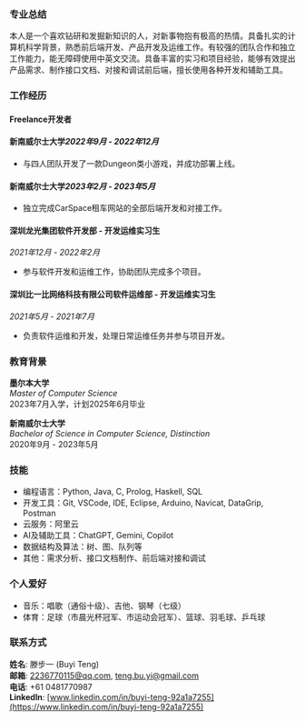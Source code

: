 ### 专业总结
本人是一个喜欢钻研和发掘新知识的人，对新事物抱有极高的热情。具备扎实的计算机科学背景，熟悉前后端开发、产品开发及运维工作。有较强的团队合作和独立工作能力，能无障碍使用中英文交流。具备丰富的实习和项目经验，能够有效提出产品需求、制作接口文档、对接和调试前后端，擅长使用各种开发和辅助工具。

### 工作经历

#### Freelance开发者

#### 新南威尔士大学*2022年9月 - 2022年12月*
- 与四人团队开发了一款Dungeon类小游戏，并成功部署上线。

#### 新南威尔士大学*2023年2月 - 2023年5月*
- 独立完成CarSpace租车网站的全部后端开发和对接工作。

#### 深圳龙光集团软件开发部 - 开发运维实习生
*2021年12月 - 2022年2月*
- 参与软件开发和运维工作，协助团队完成多个项目。

#### 深圳比一比网络科技有限公司软件运维部 - 开发运维实习生
*2021年5月 - 2021年7月*
- 负责软件运维和开发，处理日常运维任务并参与项目开发。

### 教育背景
**墨尔本大学**  
*Master of Computer Science*  
2023年7月入学，计划2025年6月毕业

**新南威尔士大学**  
*Bachelor of Science in Computer Science, Distinction*  
2020年9月 - 2023年5月

### 技能
- 编程语言：Python, Java, C, Prolog, Haskell, SQL
- 开发工具：Git, VSCode, IDE, Eclipse, Arduino, Navicat, DataGrip, Postman
- 云服务：阿里云
- AI及辅助工具：ChatGPT, Gemini, Copilot
- 数据结构及算法：树、图、队列等
- 其他：需求分析、接口文档制作、前后端对接和调试

### 个人爱好
- 音乐：唱歌（通俗十级）、吉他、钢琴（七级）
- 体育：足球（市晨光杯冠军、市运动会冠军）、篮球、羽毛球、乒乓球

### 联系方式
**姓名**: 滕步一 (Buyi Teng)  
**邮箱**: [2236770115@qq.com](mailto:2236770115@qq.com), [teng.bu.yi@gmail.com](mailto:teng.bu.yi@gmail.com)  
**电话**: +61 0481770987  
**LinkedIn**: [www.linkedin.com/in/buyi-teng-92a1a7255](https://www.linkedin.com/in/buyi-teng-92a1a7255)
